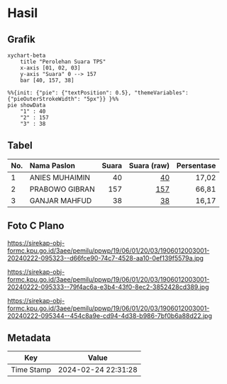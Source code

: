 # Hasil

## Grafik

```mermaid
xychart-beta
    title "Perolehan Suara TPS"
    x-axis [01, 02, 03]
    y-axis "Suara" 0 --> 157
    bar [40, 157, 38]
```

```mermaid
%%{init: {"pie": {"textPosition": 0.5}, "themeVariables": {"pieOuterStrokeWidth": "5px"}} }%%
pie showData
    "1" : 40
    "2" : 157
    "3" : 38
```

## Tabel

| No. | Nama Paslon    | Suara | Suara (raw) | Persentase |
|:--- |:-------------- | -----:| -----------:| ----------:|
| 1   | ANIES MUHAIMIN | 40    | [40][p-1]   | 17,02      |
| 2   | PRABOWO GIBRAN | 157   | [157][p-2]  | 66,81      |
| 3   | GANJAR MAHFUD  | 38    | [38][p-3]   | 16,17      |


[p-1]: https://github.com/gigit-pemilu/pemilu-2024-19-kepulauan-bangka-belitung/blob/main/pilpres/hitung-suara/sub/19-kepulauan-bangka-belitung/sub/06-belitung-timur/sub/01-manggar/sub/2003-padang/sub/001-tps/sub/paslon-1.txt
[p-2]: https://github.com/gigit-pemilu/pemilu-2024-19-kepulauan-bangka-belitung/blob/main/pilpres/hitung-suara/sub/19-kepulauan-bangka-belitung/sub/06-belitung-timur/sub/01-manggar/sub/2003-padang/sub/001-tps/sub/paslon-2.txt
[p-3]: https://github.com/gigit-pemilu/pemilu-2024-19-kepulauan-bangka-belitung/blob/main/pilpres/hitung-suara/sub/19-kepulauan-bangka-belitung/sub/06-belitung-timur/sub/01-manggar/sub/2003-padang/sub/001-tps/sub/paslon-3.txt

## Foto C Plano

https://sirekap-obj-formc.kpu.go.id/3aee/pemilu/ppwp/19/06/01/20/03/1906012003001-20240222-095323--d66fce90-74c7-4528-aa10-0ef139f5579a.jpg

https://sirekap-obj-formc.kpu.go.id/3aee/pemilu/ppwp/19/06/01/20/03/1906012003001-20240222-095333--79f4ac6a-e3b4-43f0-8ec2-3852428cd389.jpg

https://sirekap-obj-formc.kpu.go.id/3aee/pemilu/ppwp/19/06/01/20/03/1906012003001-20240222-095344--454c8a9e-cd94-4d38-b986-7bf0b6a88d22.jpg


## Metadata

| Key        | Value               |
| ---------- | ------------------- |
| Time Stamp | 2024-02-24 22:31:28 |



